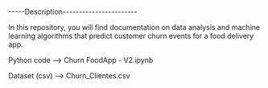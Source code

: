 -----Description-----------------------

In this repository, you will find documentation on data analysis and machine learning algorithms that predict customer churn events for a food delivery app.


Python code --> Churn FoodApp - V2.ipynb

Dataset (csv) --> Churn_Clientes.csv





